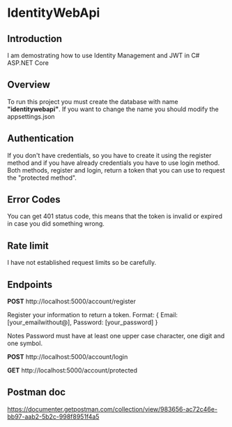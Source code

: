 # IdentityWebApi

## Introduction
I am demostrating how to use Identity Management and JWT in C# ASP.NET Core

## Overview
To run this project you must create the database with name **"identitywebapi"**. If you want to change the name you should modify the appsettings.json

## Authentication
If you don't have credentials, so you have to create it using the register method and if you have already credentials you have to use login method. Both methods, register and login, return a token that you can use to request the "protected method".

## Error Codes
You can get 401 status code, this means that the token is invalid or expired in case you did something wrong.

## Rate limit
I have not established request limits so be carefully.

## Endpoints
**POST** http://localhost:5000/account/register

Register your information to return a token. Format: { Email: [your_emailwithout@], Password: [your_password] }

Notes
Password must have at least one upper case character, one digit and one symbol.

**POST** http://localhost:5000/account/login

**GET** http://localhost:5000/account/protected

## Postman doc
https://documenter.getpostman.com/collection/view/983656-ac72c46e-bb97-aab2-5b2c-998f8951f4a5
